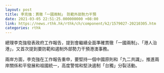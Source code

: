 ```yaml
---
layout: post
title: 李克強：貫徹「一國兩制」　防範外部勢力干預
date: 2021-03-05 22:51:25.000000000 +08:00
link: https://news.rthk.hk/rthk/ch/component/k2/1579027-20210305.htm
categories: rthk
---
```


總理李克強發表政府工作報告，提到會繼續全面準確貫徹「一國兩制」、「港人治港」，又首次提到要防範和遏制外部勢力干預港澳事務。

兩岸方面，李克強在工作報告重申，要堅持一個中國原則和「九二共識」，推進兩岸關係和平發展和祖國統一，高度警惕和堅決遏制「台獨」分裂活動。
